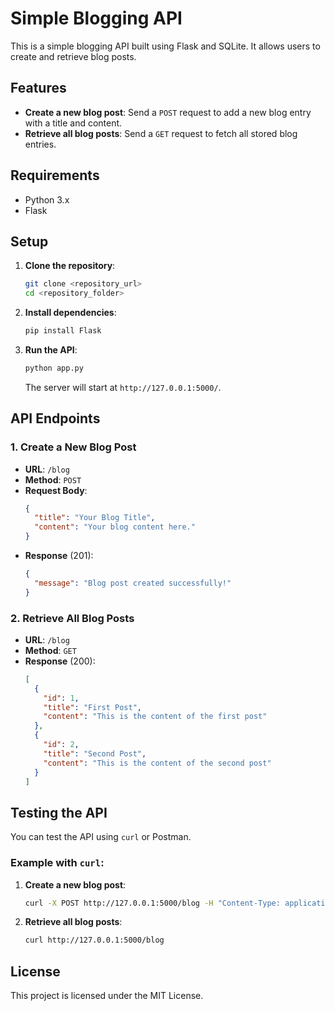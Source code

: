 # Simple Blogging API

This is a simple blogging API built using Flask and SQLite. It allows users to create and retrieve blog posts.

## Features

- **Create a new blog post**: Send a `POST` request to add a new blog entry with a title and content.
- **Retrieve all blog posts**: Send a `GET` request to fetch all stored blog entries.

## Requirements

- Python 3.x
- Flask

## Setup

1. **Clone the repository**:
   ```bash
   git clone <repository_url>
   cd <repository_folder>
   ```

2. **Install dependencies**:
   ```bash
   pip install Flask
   ```

3. **Run the API**:
   ```bash
   python app.py
   ```

   The server will start at `http://127.0.0.1:5000/`.

## API Endpoints

### 1. Create a New Blog Post

- **URL**: `/blog`
- **Method**: `POST`
- **Request Body**:
  ```json
  {
    "title": "Your Blog Title",
    "content": "Your blog content here."
  }
  ```
- **Response** (201):
  ```json
  {
    "message": "Blog post created successfully!"
  }
  ```

### 2. Retrieve All Blog Posts

- **URL**: `/blog`
- **Method**: `GET`
- **Response** (200):
  ```json
  [
    {
      "id": 1,
      "title": "First Post",
      "content": "This is the content of the first post"
    },
    {
      "id": 2,
      "title": "Second Post",
      "content": "This is the content of the second post"
    }
  ]
  ```

## Testing the API

You can test the API using `curl` or Postman.

### Example with `curl`:

1. **Create a new blog post**:
   ```bash
   curl -X POST http://127.0.0.1:5000/blog -H "Content-Type: application/json" -d '{"title": "First Post", "content": "This is the content of the first post"}'
   ```

2. **Retrieve all blog posts**:
   ```bash
   curl http://127.0.0.1:5000/blog
   ```

## License

This project is licensed under the MIT License.
